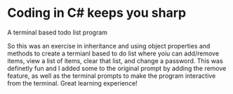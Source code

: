 # Coding in C# keeps you sharp
A terminal based todo list program

So this was an exercise in inheritance and using object properties and methods to create a termianl based to do list where yoiu can add/remove items, view
a list of items, clear that list, and change a password. This was definetly fun and I added some to the original prompt by adding the remove feature, as well as the terminal prompts to make the program interactive from the terminal. Great learning experience!

